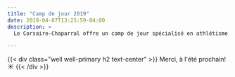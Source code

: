 ```yaml
---
title: "Camp de jour 2019"
date: 2019-04-07T13:25:59-04:00
description: >
  Le Corsaire-Chaparral offre un camp de jour spécialisé en athlétisme à l’été 2019, en partenariat avec les villes de Blainville et de Sainte-Thérèse.

---
```


{{< div class="well well-primary h2 text-center" >}}
Merci, à l'été prochain! ☀️
{{< /div >}}

<!--

## Inscription

Veuillez vous inscrire en fonction de votre municipalité de résidence :

<a href="https://campdejour2019.corsaire-chaparral.org/e/1/camp-de-jour-blainvilleste-therese" class="btn btn-primary">
Citoyens de **Blainville/Ste-Thérèse**
<span class="icon icon-angle-right"></span>
</a>

<a href="https://campdejour2019.corsaire-chaparral.org/e/2/camp-de-jour-villes-exterieures" class="btn btn-secondary">
Citoyens des **villes extérieures**
<span class="icon icon-angle-right"></span>
</a>

---

Service de garde (50$ / semaine) :


<a href="https://campdejour2019.corsaire-chaparral.org/e/3/service-de-garde-du-camp-de-jour" class="btn btn-primary">
Ajouter le service de garde
<span class="icon icon-angle-right"></span>
</a>

## Informations 

Personne de contact : **Samuel Grondin-Bernier** – (438) 398-4049‬

Vocation du camp de jour: initiation aux diverses disciplines de l’athlétisme.

**Coût**  
- 120 $ / semaine pour les résidents des villes de **Blainville** et de **Sainte-Thérèse**  
- 150 $ / semaine pour les **non résidents**


**Jour**  
Lundi au vendredi

**Heure**  
9h à 16h

**Service de garde**  
50 $ / semaine (service de garde disponible entre 7h et 9h et
16h et 18h)  
Min-Max : 8/20 + liste d’attente

**Lieu**  
Stade d’athlétisme Richard-Garneau à Ste-Thérèse  
Remarque : Chaque participant doit avoir des espadrilles.  
Le port de vêtements appropriés selon la température est recommandé. 

**Âge**  
8-12 ans (l’enfant doit avoir l’âge au début du camp de jour)

**Semaines**  
8 camps d’une semaine d’activités, soit :

- Du 24 juin au 28 juin
- Du 1 au 5 juillet
- Du 8 au 12 juillet
- Du 15 au 19 juillet
- Du 22 au 26 juillet
- Du 29 juillet au 2 aout
- Du 5 au 9 aout
- Du 12 au 16 aout

-->
